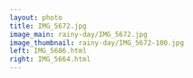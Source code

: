 ```yaml
---
layout: photo
title: IMG_5672.jpg
image_main: rainy-day/IMG_5672.jpg
image_thumbnail: rainy-day/IMG_5672-100.jpg
left: IMG_5686.html
right: IMG_5664.html
---
```

